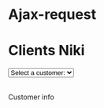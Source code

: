 # Ajax-request
<!DOCTYPE html>
<html>
<style>
table,th,td {
  border : 1px solid black;
  border-collapse: collapse;
}
th,td {
  padding: 5px;
}
</style>
<body>

<h1>Clients Niki</h1>

<form action=""> 
<select name="customers" onchange="showCustomer(this.value)">
<option value="">Select a customer:</option>
<option value="1ajax">Don icaka</option>
<option value="2ajax">Don Garda</option>
<option value="3ajax">Don Anton</option>
</select>
</form>
<br>
<div id="txtHint">Customer info </div>
<script src="test.js"></script>
<script>
function showCustomer(str) {
  var xhttp;    
  if (str == "") {
    document.getElementById("txtHint").innerHTML = "";
    return;
  }
  xhttp = new XMLHttpRequest();
  xhttp.onreadystatechange = function() {
    if (this.readyState == 4 && this.status == 200) {
      document.getElementById("txtHint").innerHTML = this.responseText;
    }
  };
  xhttp.open("GET", "getcustomer.php?q="+str, true);
  xhttp.send();
}
</script>


</body>
</html>
